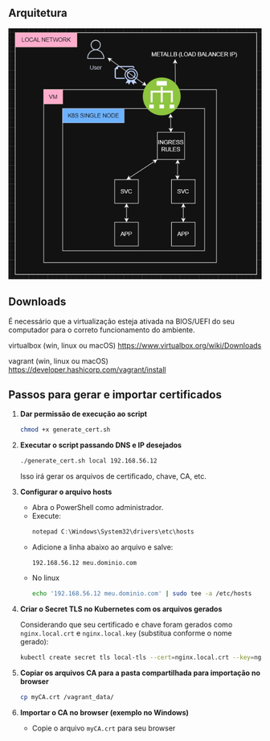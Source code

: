 ## Arquitetura

![alt text](image.png)

## Downloads

É necessário que a virtualização esteja ativada na BIOS/UEFI do seu computador para o correto funcionamento do ambiente.

virtualbox (win, linux ou macOS)
https://www.virtualbox.org/wiki/Downloads

vagrant (win, linux ou macOS)
https://developer.hashicorp.com/vagrant/install

## Passos para gerar e importar certificados

1. **Dar permissão de execução ao script**

   ```bash
   chmod +x generate_cert.sh
   ```

2. **Executar o script passando DNS e IP desejados**

   ```bash
   ./generate_cert.sh local 192.168.56.12
   ```
   Isso irá gerar os arquivos de certificado, chave, CA, etc.

3. **Configurar o arquivo hosts**

   - Abra o PowerShell como administrador.
   - Execute:
     ```powershell
     notepad C:\Windows\System32\drivers\etc\hosts
     ```
   - Adicione a linha abaixo ao arquivo e salve:
     ```
     192.168.56.12 meu.dominio.com
     ```
   - No linux  
     ```bash
     echo '192.168.56.12 meu.dominio.com' | sudo tee -a /etc/hosts
     ```

4. **Criar o Secret TLS no Kubernetes com os arquivos gerados**

   Considerando que seu certificado e chave foram gerados como `nginx.local.crt` e `nginx.local.key` (substitua conforme o nome gerado):

   ```bash
   kubectl create secret tls local-tls --cert=nginx.local.crt --key=nginx.local.key
   ```

5. **Copiar os arquivos CA para a pasta compartilhada para importação no browser**

   ```bash
   cp myCA.crt /vagrant_data/
   ```

6. **Importar o CA no browser (exemplo no Windows)**

   - Copie o arquivo `myCA.crt` para seu browser